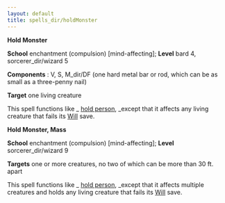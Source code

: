 ```yaml
---
layout: default
title: spells_dir/holdMonster
---
```

 **Hold Monster**

**School** enchantment (compulsion) [mind-affecting]; **Level** bard 4, sorcerer_dir/wizard 5

**Components** : V, S, M_dir/DF (one hard metal bar or rod, which can be as small as a three-penny nail)

**Target** one living creature

This spell functions like _ [hold person](holdPerson#_hold-person), _except that it affects any living creature that fails its [Will](../combat#_will) save.

**Hold Monster, Mass**

**School** enchantment (compulsion) [mind-affecting]; **Level** sorcerer_dir/wizard 9

**Targets** one or more creatures, no two of which can be more than 30 ft. apart

This spell functions like _ [hold person](holdPerson#_hold-person), _except that it affects multiple creatures and holds any living creature that fails its [Will](../combat#_will) save.

